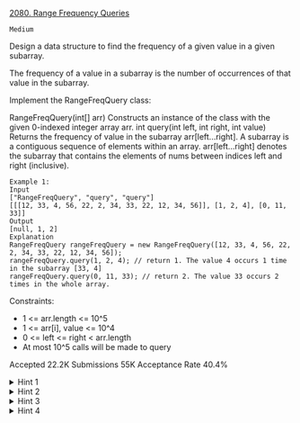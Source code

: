 [2080. Range Frequency Queries](https://leetcode.com/problems/range-frequency-queries/)

`Medium`

Design a data structure to find the frequency of a given value in a given subarray.

The frequency of a value in a subarray is the number of occurrences of that value in the subarray.

Implement the RangeFreqQuery class:

RangeFreqQuery(int[] arr) Constructs an instance of the class with the given 0-indexed integer array arr.
int query(int left, int right, int value) Returns the frequency of value in the subarray arr[left...right].
A subarray is a contiguous sequence of elements within an array. arr[left...right] denotes the subarray that contains the elements of nums between indices left and right (inclusive).

```
Example 1:
Input
["RangeFreqQuery", "query", "query"]
[[[12, 33, 4, 56, 22, 2, 34, 33, 22, 12, 34, 56]], [1, 2, 4], [0, 11, 33]]
Output
[null, 1, 2]
Explanation
RangeFreqQuery rangeFreqQuery = new RangeFreqQuery([12, 33, 4, 56, 22, 2, 34, 33, 22, 12, 34, 56]);
rangeFreqQuery.query(1, 2, 4); // return 1. The value 4 occurs 1 time in the subarray [33, 4]
rangeFreqQuery.query(0, 11, 33); // return 2. The value 33 occurs 2 times in the whole array.
```

Constraints:

- 1 <= arr.length <= 10^5
- 1 <= arr[i], value <= 10^4
- 0 <= left <= right < arr.length
- At most 10^5 calls will be made to query

Accepted
22.2K
Submissions
55K
Acceptance Rate
40.4%

<details>
<summary>Hint 1</summary>

The queries must be answered efficiently to avoid time limit exceeded verdict.

</details>
<details>
<summary>Hint 2</summary>

Store the elements of the array in a data structure that helps answering the queries efficiently.

</details>
<details>
<summary>Hint 3</summary>

Use a hash table that stored for each value, the indices where that value appeared.

</details>
<details>
<summary>Hint 4</summary>

Use binary search over the indices of a value to find its range frequency.

</details>